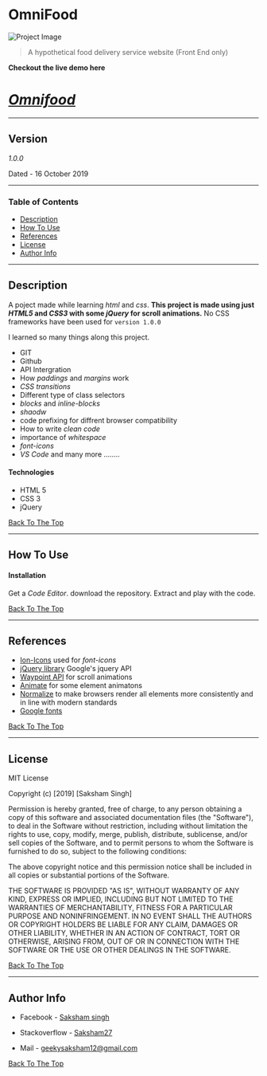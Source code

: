 # OmniFood

![Project Image](https://image.thum.io/get/auth/5817-e9d4be3be5ed6b9aa1db91f77887bea0/https://saksham27.github.io/OmniFood/)

> A hypothetical food delivery service website (Front End  only)

**Checkout the live demo here** 
# _**[Omnifood](https://saksham27.github.io/OmniFood/)**_

---

## Version
*1.0.0* 

Dated - 16 October 2019

---
### Table of Contents

- [Description](#description)
- [How To Use](#how-to-use)
- [References](#references)
- [License](#license)
- [Author Info](#author-info)

---

## Description

A poject made while learning _html_ and _css_. **This project is made using just _HTML5_ and _CSS3_ with some _jQuery_ for scroll animations.** No CSS frameworks have been used for `version 1.0.0 `

I learned so many things along this project.

- GIT
- Github
- API Intergration
- How _paddings_ and _margins_ work
- _CSS transitions_
- Different type of class selectors
- _blocks_ and _inline-blocks_
- _shaodw_
- code prefixing for diffrent browser compatibility
- How to write _clean code_
- importance of _whitespace_
- _font-icons_ 
- _VS Code_ and many more ........
#### Technologies

- HTML 5
- CSS 3
- jQuery


[Back To The Top](#omnifood)

---

## How To Use

#### Installation

Get a _Code Editor_. download the repository. Extract and play with the code.

[Back To The Top](#read-me-template)

---

## References

- [Ion-Icons](https://ionicons.com) used for _font-icons_
- [jQuery library](https://developers.google.com/speed/libraries) Google's jquery API
- [Waypoint API](http://imakewebthings.com/waypoints/) for scroll animations
- [Animate](https://daneden.github.io/animate.css/) for some element animatons
- [Normalize](https://necolas.github.io/normalize.css/) to make browsers render all elements more consistently and in line with modern standards
- [Google fonts](https://fonts.google.com/)


[Back To The Top](#read-me-template)

---

## License

MIT License

Copyright (c) [2019] [Saksham Singh]

Permission is hereby granted, free of charge, to any person obtaining a copy
of this software and associated documentation files (the "Software"), to deal
in the Software without restriction, including without limitation the rights
to use, copy, modify, merge, publish, distribute, sublicense, and/or sell
copies of the Software, and to permit persons to whom the Software is
furnished to do so, subject to the following conditions:

The above copyright notice and this permission notice shall be included in all
copies or substantial portions of the Software.

THE SOFTWARE IS PROVIDED "AS IS", WITHOUT WARRANTY OF ANY KIND, EXPRESS OR
IMPLIED, INCLUDING BUT NOT LIMITED TO THE WARRANTIES OF MERCHANTABILITY,
FITNESS FOR A PARTICULAR PURPOSE AND NONINFRINGEMENT. IN NO EVENT SHALL THE
AUTHORS OR COPYRIGHT HOLDERS BE LIABLE FOR ANY CLAIM, DAMAGES OR OTHER
LIABILITY, WHETHER IN AN ACTION OF CONTRACT, TORT OR OTHERWISE, ARISING FROM,
OUT OF OR IN CONNECTION WITH THE SOFTWARE OR THE USE OR OTHER DEALINGS IN THE
SOFTWARE.

[Back To The Top](#omnifood)

---

## Author Info

- Facebook - [Saksham singh](https://twitter.com/jamesqquick)
- Stackoverflow - [Saksham27](https://stackoverflow.com/users/12167961/saksham27)

- Mail - geekysaksham12@gmail.com


[Back To The Top](#read-me-template)
